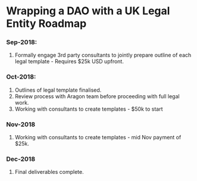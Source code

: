 # Wrapping a DAO with a UK Legal Entity Roadmap

### Sep-2018: 
1. Formally engage 3rd party consultants to jointly prepare outline of each legal template - Requires $25k USD upfront.

### Oct-2018: 
1. Outlines of legal template finalised.
2. Review process with Aragon team before proceeding with full legal work.
3. Working with consultants to create templates - $50k to start

### Nov-2018
1. Working with consultants to create templates - mid Nov payment of $25k.


### Dec-2018
1. Final deliverables complete.
